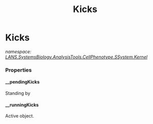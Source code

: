 ﻿---
title: Kicks
---

# Kicks
_namespace: [LANS.SystemsBiology.AnalysisTools.CellPhenotype.SSystem.Kernel](N-LANS.SystemsBiology.AnalysisTools.CellPhenotype.SSystem.Kernel.html)_






### Properties

#### __pendingKicks
Standing by
#### __runningKicks
Active object.
